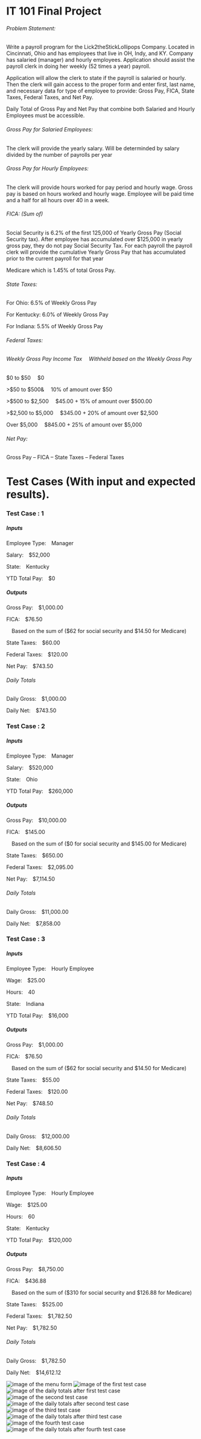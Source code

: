 <!DOCTYPE html>
<html>
<head>
<h1>IT 101 Final Project</h1>
</head>
<body>
<h6>Problem Statement:</h6>
<p>Write a payroll program for the Lick2theStickLollipops Company. Located in Cincinnati, Ohio and has employees that live in OH, Indy, and KY. Company has salaried (manager) and hourly employees. Application should assist the payroll clerk in doing her weekly (52 times a year) payroll.</p>
<p>Application will allow the clerk to state if the payroll is salaried or hourly. Then the clerk will gain access to the proper form and enter first, last name, and necessary data for type of employee to provide:  Gross Pay, FICA, State Taxes, Federal Taxes, and Net Pay.</p>
<p>Daily Total of Gross Pay and Net Pay that combine both Salaried and Hourly Employees must be accessible.</p>
<h6>Gross Pay for Salaried Employees:</h6>
<p>The clerk will provide the yearly salary. Will be determinded by salary divided by the number of payrolls per year</p>
<h6>Gross Pay for Hourly Employees:</h6>
<p>The clerk will provide hours worked for pay period and hourly wage. Gross pay is based on hours worked and hourly wage. Employee will be paid time and a half for all hours over 40 in a week.</p>
<h6>FICA: (Sum of)</h6>
<p>Social Security is 6.2% of the first 125,000 of Yearly Gross Pay (Social Security tax). After employee has accumulated over $125,000 in yearly gross pay, they do not pay Social Security Tax. For each payroll the payroll clerk will provide the cumulative Yearly Gross Pay that has accumulated prior to the current payroll for that year</p>
<p>Medicare which is 1.45% of total Gross Pay.</p>
<h6>State Taxes:</h6>
<p>For Ohio: 6.5% of Weekly Gross Pay</p>
<p>For Kentucky: 6.0%	of Weekly Gross Pay</p>
<p>For Indiana: 5.5% of Weekly Gross Pay</p>
<h6>Federal Taxes:</h6>
<h6>Weekly Gross Pay Income Tax&emsp; Withheld based on the Weekly Gross Pay</h6>
<p>$0 to $50&emsp; $0</p>
<p>>$50 to $500&&emsp; 10%  of amount over $50</p>
<p>>$500 to $2,500&emsp; $45.00 + 15% of amount over $500.00</p>
<p>>$2,500 to $5,000&emsp; $345.00 + 20% of amount over $2,500</p>
<p>Over $5,000&emsp; $845.00 + 25% of amount over $5,000</p>
<h6>Net Pay:</h6>
<p>Gross Pay – FICA – State Taxes – Federal Taxes</p>
<h1>Test Cases (With input and expected results).</h1>
<h3>Test Case : 1</h3>
<h5>Inputs</h5>
<p>Employee Type:&emsp;Manager</p>
<p>Salary:&emsp;$52,000</p>
<p>State:&emsp;Kentucky</p>
<p>YTD Total Pay:&emsp;$0</p>
<h5>Outputs</h5>
<p>Gross Pay:&emsp;$1,000.00</p>
<p>FICA:&emsp;$76.50</p>
<p>&emsp;Based on the sum of ($62 for social security and $14.50 for Medicare)</p>
<p>State Taxes:&emsp;$60.00</p>
<p>Federal Taxes:&emsp;$120.00</p>
<p>Net Pay:&emsp;$743.50</p>
<h6>Daily Totals</h6>
<p>Daily Gross:&emsp;$1,000.00</p>
<p>Daily Net:&emsp;$743.50</p>
<h3>Test Case : 2</h3>
<h5>Inputs</h5>
<p>Employee Type:&emsp;Manager</p>
<p>Salary:&emsp;$520,000</p>
<p>State:&emsp;Ohio</p>
<p>YTD Total Pay:&emsp;$260,000</p>
<h5>Outputs</h5>
<p>Gross Pay:&emsp;$10,000.00</p>
<p>FICA:&emsp;$145.00</p>
<p>&emsp;Based on the sum of ($0 for social security and $145.00 for Medicare)</p>
<p>State Taxes:&emsp;$650.00</p>
<p>Federal Taxes:&emsp;$2,095.00</p>
<p>Net Pay:&emsp;$7,114.50</p>
<h6>Daily Totals</h6>
<p>Daily Gross:&emsp;$11,000.00</p>
<p>Daily Net:&emsp;$7,858.00</p>
<h3>Test Case : 3</h3>
<h5>Inputs</h5>
<p>Employee Type:&emsp;Hourly Employee</p>
<p>Wage:&emsp;$25.00</p>
<p>Hours:&emsp;40</p>
<p>State:&emsp;Indiana</p>
<p>YTD Total Pay:&emsp;$16,000</p>
<h5>Outputs</h5>
<p>Gross Pay:&emsp;$1,000.00</p>
<p>FICA:&emsp;$76.50</p>
<p>&emsp;Based on the sum of ($62 for social security and $14.50 for Medicare)</p>
<p>State Taxes:&emsp;$55.00</p>
<p>Federal Taxes:&emsp;$120.00</p>
<p>Net Pay:&emsp;$748.50</p>
<h6>Daily Totals</h6>
<p>Daily Gross:&emsp;$12,000.00</p>
<p>Daily Net:&emsp;$8,606.50</p>
<h3>Test Case : 4</h3>
<h5>Inputs</h5>
<p>Employee Type:&emsp;Hourly Employee</p>
<p>Wage:&emsp;$125.00</p>
<p>Hours:&emsp;60</p>
<p>State:&emsp;Kentucky</p>
<p>YTD Total Pay:&emsp;$120,000</p>
<h5>Outputs</h5>
<p>Gross Pay:&emsp;$8,750.00</p>
<p>FICA:&emsp;$436.88</p>
<p>&emsp;Based on the sum of ($310 for social security and $126.88  for Medicare)</p>
<p>State Taxes:&emsp;$525.00</p>
<p>Federal Taxes:&emsp;$1,782.50</p>
<p>Net Pay:&emsp;$1,782.50</p>
<h6>Daily Totals</h6>
<p>Daily Gross:&emsp;$1,782.50</p>
<p>Daily Net:&emsp;$14,612.12</p>
<img src="/images/frmMenu.jpg" alt="image of the menu form" title="frmMenu.jpg">
<img src="/images/testCase0.jpg" alt="image of the first test case" title="testCase0.jpg">
<img src="/images/testCase0daily.jpg" alt="image of the daily totals after first test case" title="testCase0daily.jpg">
<img src="/images/testCase1.jpg" alt="image of the second test case" title="testCase1.jpg">
<img src="/images/testCase1daily.jpg" alt="image of the daily totals after second test case" title="testCase1daily.jpg">
<img src="/images/testCase2.jpg" alt="image of the third test case" title="testCase2.jpg">
<img src="/images/testCase2daily.jpg" alt="image of the daily totals after third test case" title="testCase2daily.jpg">
<img src="/images/testCase3.jpg" alt="image of the fourth test case" title="testCase3.jpg">
<img src="/images/testCase3daily.jpg" alt="image of the daily totals after fourth test case" title="testCase3daily.jpg">
</body>
</html>
